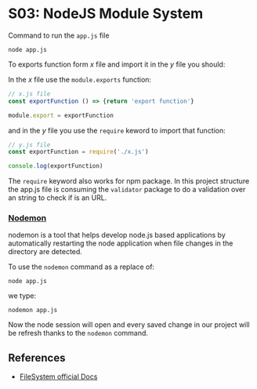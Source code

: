 S03: NodeJS Module System
=

Command to run the `app.js` file

```
node app.js
```

To exports function form _x_ file and import it in the _y_ file you should:

In the _x_ file use the `module.exports` function:

```js
// x.js file
const exportFunction () => {return 'export function'}

module.export = exportFunction
```

and in the _y_ file you use the `require` keword to import that function:

```js
// y.js file
const exportFunction = require('./x.js')

console.log(exportFunction)
```

The `require` keyword also works for npm package. In this project structure the app.js file is consuming the `validator` package to do a validation over an string to check if is an URL.

### [Nodemon](https://www.npmjs.com/package/nodemon)
nodemon is a tool that helps develop node.js based applications by automatically restarting the node application when file changes in the directory are detected.

To use the `nodemon` command as a replace of:

```
node app.js
```

we type:

```
nodemon app.js
```

Now the node session will open and every saved change in our project will be refresh thanks to the `nodemon` command.

References
-
+ [FileSystem official Docs](https://nodejs.org/dist/latest-v10.x/docs/api/fs.html)